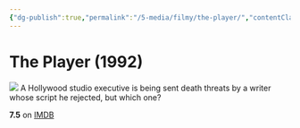 ```yaml
---
{"dg-publish":true,"permalink":"/5-media/filmy/the-player/","contentClasses":"movie","tags":["to-watch","фильм","#Comedy","#Crime","#Drama"],"created":"2024-01-20T05:39:04.972+07:00","updated":"2024-01-20T05:55:02.190+07:00"}
---
```


# The Player (1992)
![](https://m.media-amazon.com/images/M/MV5BMjM5MDg0MjU3Ml5BMl5BanBnXkFtZTgwODQ0NjYxMTE@._V1_SX300.jpg)
A Hollywood studio executive is being sent death threats by a writer whose script he rejected, but which one?

**7.5** on [IMDB](https://www.imdb.com/title/tt0105151)
